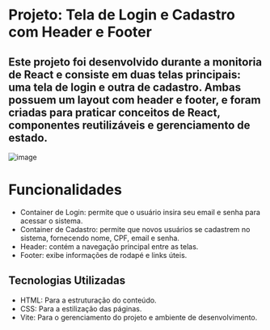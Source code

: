 # Projeto: Tela de Login e Cadastro com Header e Footer
## Este projeto foi desenvolvido durante a monitoria de React e consiste em duas telas principais: uma tela de login e outra de cadastro. Ambas possuem um layout com header e footer, e foram criadas para praticar conceitos de React, componentes reutilizáveis e gerenciamento de estado.

![image](https://github.com/user-attachments/assets/036ae447-7b8b-4040-a549-e2c767198337)


# Funcionalidades
- Container de Login: permite que o usuário insira seu email e senha para acessar o sistema.
- Container de Cadastro: permite que novos usuários se cadastrem no sistema, fornecendo nome, CPF, email e senha.
- Header: contém a navegação principal entre as telas.
- Footer: exibe informações de rodapé e links úteis.

## Tecnologias Utilizadas

- HTML: Para a estruturação do conteúdo.
- CSS: Para a estilização das páginas.
- Vite: Para o gerenciamento do projeto e ambiente de desenvolvimento.
